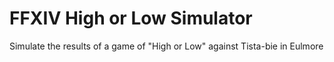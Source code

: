 # FFXIV High or Low Simulator
Simulate the results of a game of "High or Low" against Tista-bie in Eulmore
